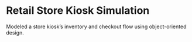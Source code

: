 # Retail Store Kiosk Simulation
Modeled a store kiosk’s inventory and checkout flow using object-oriented design.
